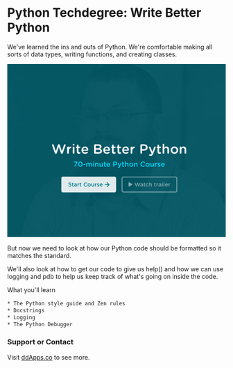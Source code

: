 # Python Techdegree: Write Better Python
We've learned the ins and outs of Python. We're comfortable making all sorts of data types, writing functions, and creating classes.

![](banner.png?raw=true)

But now we need to look at how our Python code should be formatted so it matches the standard.

We'll also look at how to get our code to give us help() and how we can use logging and pdb to help us keep track of what's going on inside the code.

What you'll learn

    * The Python style guide and Zen rules
    * Docstrings
    * Logging
    * The Python Debugger


### Support or Contact
Visit [ddApps.co](http://ddapps.co) to see more.
